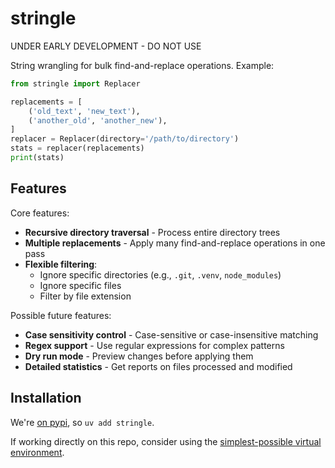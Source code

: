 # stringle

UNDER EARLY DEVELOPMENT - DO NOT USE

String wrangling for bulk find-and-replace operations. Example:

```python
from stringle import Replacer

replacements = [
    ('old_text', 'new_text'),
    ('another_old', 'another_new'),
]
replacer = Replacer(directory='/path/to/directory')
stats = replacer(replacements)
print(stats)
```

## Features

Core features:
- **Recursive directory traversal** - Process entire directory trees
- **Multiple replacements** - Apply many find-and-replace operations in one pass
- **Flexible filtering**:
  - Ignore specific directories (e.g., `.git`, `.venv`, `node_modules`)
  - Ignore specific files
  - Filter by file extension

Possible future features:
- **Case sensitivity control** - Case-sensitive or case-insensitive matching
- **Regex support** - Use regular expressions for complex patterns
- **Dry run mode** - Preview changes before applying them
- **Detailed statistics** - Get reports on files processed and modified


## Installation

We're [on pypi](https://pypi.org/project/stringle/), so `uv add stringle`.

If working directly on this repo, consider using the [simplest-possible virtual environment](https://gist.github.com/zkurtz/4c61572b03e667a7596a607706463543).

